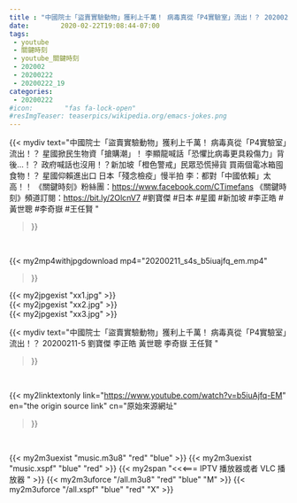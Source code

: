 ```yaml
---
title : "中國院士「盜賣實驗動物」獲利上千萬！ 病毒真從「P4實驗室」流出！？ 20200211-5 劉寶傑 李正皓 黃世聰 李奇嶽 王任賢 "
date:        2020-02-22T19:08:44-07:00
tags:
 - youtube
 - 關鍵時刻
 - youtube_關鍵時刻
 - 202002
 - 20200222
 - 20200222_19
categories:
 - 20200222
#icon:        "fas fa-lock-open"
#resImgTeaser: teaserpics/wikipedia.org/emacs-jokes.png
---
```


{{< mydiv text="中國院士「盜賣實驗動物」獲利上千萬！ 病毒真從「P4實驗室」流出！？ 星國掀民生物資「搶購潮」！ 李顯龍喊話「恐懼比病毒更具殺傷力」背後…！？ 政府喊話也沒用！？新加坡「橙色警戒」民眾恐慌掃貨 買兩個電冰箱囤食物！？ 星國仰賴進出口 日本「殘念檢疫」慢半拍 李：都對「中國依賴」太高！！  《關鍵時刻》粉絲團：https://www.facebook.com/CTimefans 《關鍵時刻》頻道訂閱：https://bit.ly/2OlcnV7  #劉寶傑 #日本 #星國 #新加坡 #李正皓  #黃世聰  #李奇嶽  #王任賢 "
>}}
<br>


{{< my2mp4withjpgdownload mp4="20200211_s4s_b5iuajfq_em.mp4"
>}}

{{< my2jpgexist "xx1.jpg" >}}<br>
{{< my2jpgexist "xx2.jpg" >}}<br>
{{< my2jpgexist "xx3.jpg" >}}<br>



{{< mydiv text="中國院士「盜賣實驗動物」獲利上千萬！ 病毒真從「P4實驗室」流出！？ 20200211-5 劉寶傑 李正皓 黃世聰 李奇嶽 王任賢 "
>}}
<br>

{{< my2linktextonly link="https://www.youtube.com/watch?v=b5iuAjfq-EM"
en="the origin source link" cn="原始來源網址"
>}}


<br>

{{< my2m3uexist "music.m3u8" "red"  "blue" >}} {{< my2m3uexist "music.xspf" "blue" "red"  >}} {{< my2span "<<<=== IPTV 播放器或者 VLC 播放器 " >}} {{< my2m3uforce "/all.m3u8" "red"  "blue" "M" >}} {{< my2m3uforce "/all.xspf" "blue" "red"  "X" >}} 
